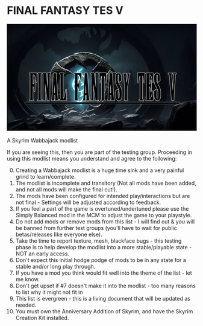 # FINAL FANTASY TES V

![FINAL FANTASY TES V Title Image](https://github.com/McKaysPlay/FINAL-FANTASY-TES-V/blob/main/Final%20Fantasy%20TES%20V%20logo%20smaller.png)

A Skyrim Wabbajack modlist

If you are seeing this, then you are part of the testing group.
Proceeding in using this modlist means you understand and agree to the following:

0. Creating a Wabbajack modlist is a huge time sink and a very painful grind to learn/complete.
1. The modlist is incomplete and transitory (Not all mods have been added, and not all mods will make the final cut!).
2. The mods have been configured for intended play/interactions but are not final - Settings will be adjusted according to feedback.
3. If you feel a part of the game is overtuned/undertuned please use the Simply Balanced mod in the MCM to adjust the game to your playstyle.
4. Do not add mods or remove mods from this list - I will find out & you will be banned from further test groups (you'll have to wait for public betas/releases like everyone else).
5. Take the time to report texture, mesh, blackface bugs - this testing phase is to help develop the modlist into a more stable/playable state - NOT an early access.
6. Don't expect this initial hodge podge of mods to be in any state for a stable and/or long play through.
7. If you have a mod you think would fit well into the theme of the list - let me know.
8. Don't get upset if #7 doesn't make it into the modlist - too many reasons to list why it might not fit in
9. This list is evergreen - this is a living document that will be updated as needed.
10. You must own the Anniversary Addition of Skyrim, and have the Skyrim Creation Kit installed.
